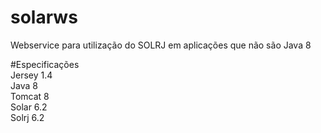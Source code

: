 # solarws
Webservice para utilização do SOLRJ em aplicações que não são Java 8

#Especificações <br />
Jersey 1.4 <br />
Java 8 <br />
Tomcat 8 <br />
Solar 6.2 <br />
Solrj 6.2 <br />
